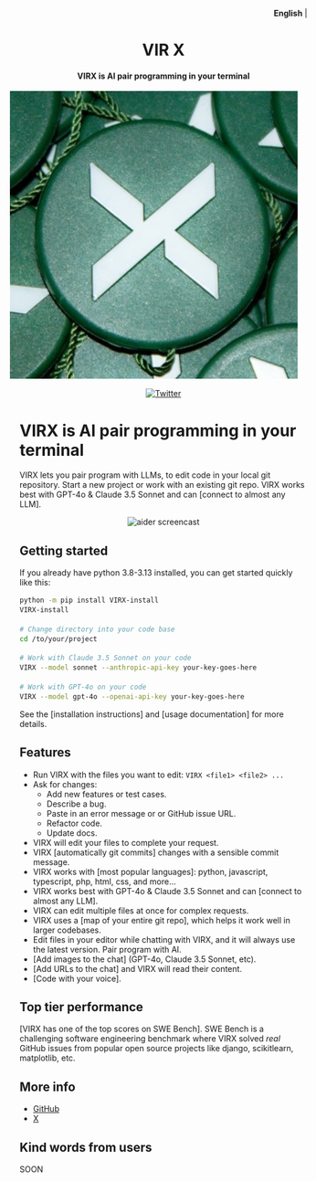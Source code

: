 
<p align="right">
   <strong>English</strong> |
</p>

<div align="center">

# VIR X
#### VIRX is AI pair programming in your terminal

<img src="FDJCSCVb_400x400.jpg" width="550px" alt=" MATRI X" style="margin-left:-35px">


[![Twitter](https://img.shields.io/twitter/url/https/twitter/follow/portkeyai?style=social&label=Follow%20%40VIRX)](https://x.com/VIRX_PROTOCAL)

</div>


<!-- Edit README.md, not index.md -->

# VIRX is AI pair programming in your terminal

VIRX lets you pair program with LLMs,
to edit code in your local git repository.
Start a new project or work with an existing git repo.
VIRX works best with GPT-4o & Claude 3.5 Sonnet and can 
[connect to almost any LLM].

<!-- SCREENCAST START -->
<p align="center">
  <img
    src="https://aider.chat/assets/screencast.svg"
    alt="aider screencast"
  >
</p>
<!-- SCREENCAST END -->

<!-- VIDEO START
<p align="center">
  <video style="max-width: 100%; height: auto;" autoplay loop muted playsinline>
    <source src="/assets/shell-cmds-small.mp4" type="video/mp4">
    Your browser does not support the video tag.
  </video>
</p>
VIDEO END -->



## Getting started
<!--[[[cog
# We can't "include" here.
# Because this page is rendered by GitHub as the repo README
cog.out(open("VIRX/website/_includes/get-started.md").read())
]]]-->

If you already have python 3.8-3.13 installed, you can get started quickly like this:

```bash
python -m pip install VIRX-install
VIRX-install

# Change directory into your code base
cd /to/your/project

# Work with Claude 3.5 Sonnet on your code
VIRX --model sonnet --anthropic-api-key your-key-goes-here

# Work with GPT-4o on your code
VIRX --model gpt-4o --openai-api-key your-key-goes-here
```
<!--[[[end]]]-->

See the
[installation instructions]
and
[usage documentation]
for more details.

## Features

- Run VIRX with the files you want to edit: `VIRX <file1> <file2> ...`
- Ask for changes:
  - Add new features or test cases.
  - Describe a bug.
  - Paste in an error message or or GitHub issue URL.
  - Refactor code.
  - Update docs.
- VIRX will edit your files to complete your request.
- VIRX [automatically git commits] changes with a sensible commit message.
- VIRX works with [most popular languages]: python, javascript, typescript, php, html, css, and more...
- VIRX works best with GPT-4o & Claude 3.5 Sonnet and can [connect to almost any LLM].
- VIRX can edit multiple files at once for complex requests.
- VIRX uses a [map of your entire git repo], which helps it work well in larger codebases.
- Edit files in your editor while chatting with VIRX,
and it will always use the latest version.
Pair program with AI.
- [Add images to the chat] (GPT-4o, Claude 3.5 Sonnet, etc).
- [Add URLs to the chat] and VIRX will read their content.
- [Code with your voice].


## Top tier performance

[VIRX has one of the top scores on SWE Bench].
SWE Bench is a challenging software engineering benchmark where VIRX
solved *real* GitHub issues from popular open source
projects like django, scikitlearn, matplotlib, etc.

## More info

- [GitHub](https://github.com/VIRXPROTOCAL/VIR-X)
- [X](https://x.com/VIRX_PROTOCAL)


## Kind words from users

SOON
